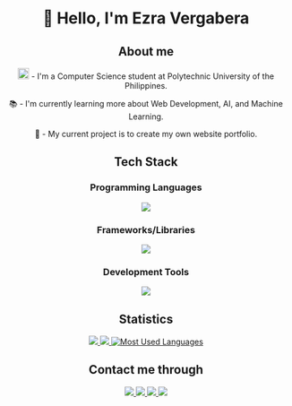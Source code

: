 <h1 align="center">👋 Hello, I'm Ezra Vergabera</h2>

<div align="center">
    <h2>About me</h2>
    <p>
        <img src="https://www.pup.edu.ph/about/images/PUPLogo.png" width="20px"/> - I'm a Computer Science student at Polytechnic University of the Philippines.
    </p>
    <p>📚 - I'm currently learning more about Web Development, AI, and Machine Learning.</p>
    <p>🎯 - My current project is to create my own website portfolio.</p>
</div>

<div align="center">
    <h2>Tech Stack</h2>
    <h3>Programming Languages</h3>
    <img src="https://skillicons.dev/icons?i=py,cpp,cs,java,html,css,js&perline=4"/>
    <h3>Frameworks/Libraries</h3>
    <img src="https://skillicons.dev/icons?i=react,vite,nodejs&perline=4"/>
    <h3>Development Tools</h3>
    <img src="https://skillicons.dev/icons?i=vscode,visualstudio,powershell&perline=4"/>
</div>

<div>
    <h2 align="center">Statistics</h2>
    <p align="center" display=block>
        <a href="https://github.com/ezravergabera">
            <img src="https://streak-stats.demolab.com/?user=ezravergabera&theme=buefy&include_all_commits=true&count_private=true">
        </a>
        <a href="https://github.com/ezravergabera">
            <img src="https://github-readme-stats.vercel.app/api?username=ezravergabera&theme=buefy&count_private=true">
        </a>            
        <a href="https://github.com/ezravergabera">
            <img alt="Most Used Languages" src="https://denvercoder1-github-readme-stats.vercel.app/api/top-langs/?username=ezravergabera&langs_count=8&count_private=true&layout=compact&theme=buefy"/>
        </a>
    </p>
</div>

<div>
    <h2 align="center">Contact me through</h2>
    <div align="center">
        <a href="mailto:ezra.vergabera@gmail.com?view=comp">
            <img src="https://img.shields.io/badge/Gmail-D14836?style=for-the-badge&logo=gmail&logoColor=white"/>
        </a>
        <a href="https://www.facebook.com/jenchulichaengggg/">
            <img src="https://img.shields.io/badge/Facebook-1877F2?style=for-the-badge&logo=facebook&logoColor=white"/>
        </a>
        <a href="https://www.linkedin.com/in/jose-ezra-nazarene-vergabera-4346a7258/">
            <img src="https://img.shields.io/badge/LinkedIn-0077B5?style=for-the-badge&logo=linkedin&logoColor=white"/>
        </a>
        <a href="https://www.github.com/ezravergabera">
            <img src="https://img.shields.io/badge/Github-f5f5f5?style=for-the-badge&logo=Github&logoColor=black"/>
        </a>
    </div>
</div>